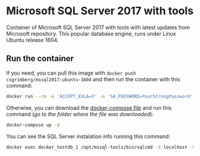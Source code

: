 # Microsoft SQL Server 2017 with tools
Container of Microsoft SQL Server 2017 with tools with latest updates from Microsoft repository. This popular database engine, runs under Linux Ubuntu release 1604.
## Run the container
If you need, you can pull this image with `docker push csgrimberg/mssql2017:ubuntu-1604` and then run the container with this command:
```bash
docker run --rm -e 'ACCEPT_EULA=Y' -e 'SA_PASSWORD=YourStrongPassword' -e 'MSSQL_PID=Express' -p 0.0.0.0:1433:1433 -v dbdata:/var/opt/mssql --name docker_testdb_1 -d interfaz-sap-sifra:latest
```
Otherwise, you can download the [docker-compose file]() and run this command (_go to the folder where the file was downloaded_):
```bash
docker-compose up -d
```
You can see the SQL Server instalation info running this command:
```bash
docker exec docker_testdb_1 /opt/mssql-tools/bin/sqlcmd -S localhost -U SA -P 'YourStrongPassword' -Q 'SELECT @@VERSION'
```